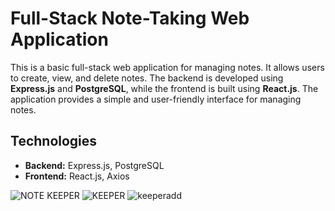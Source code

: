 # Full-Stack Note-Taking Web Application
This is a basic full-stack web application for managing notes. It allows users to create, view, and delete notes. The backend is developed using **Express.js** and **PostgreSQL**, while the frontend is built using **React.js**. The application provides a simple and user-friendly interface for managing notes.

## Technologies  
- **Backend:** Express.js, PostgreSQL
- **Frontend:** React.js, Axios

![NOTE KEEPER](https://github.com/user-attachments/assets/56db5f4d-8155-417e-b1fb-1e618e07a14c)
![KEEPER](https://github.com/user-attachments/assets/341c7456-1c11-48a9-96bf-7f85dd7c89e5)
![keeperadd](https://github.com/user-attachments/assets/83b5e2a4-d6bd-4e2f-aa68-b8b0cb7950e7)
